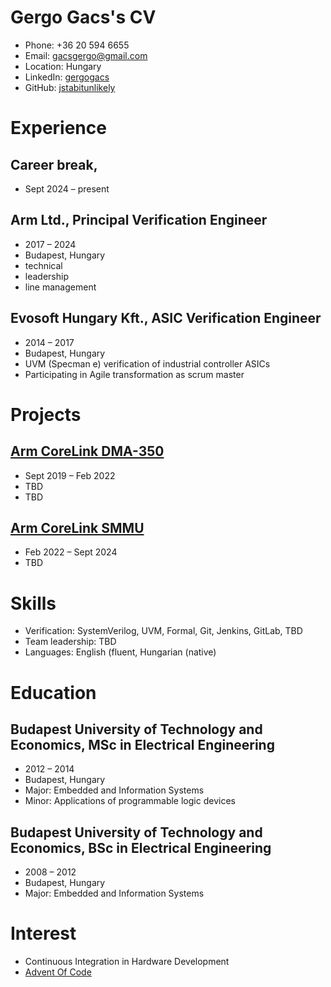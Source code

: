 # Gergo Gacs's CV

- Phone: +36 20 594 6655
- Email: [gacsgergo@gmail.com](mailto:gacsgergo@gmail.com)
- Location: Hungary
- LinkedIn: [gergogacs](https://linkedin.com/in/gergogacs)
- GitHub: [jstabitunlikely](https://github.com/jstabitunlikely)


# Experience

## Career break,  

- Sept 2024 – present

## Arm Ltd., Principal Verification Engineer

- 2017 – 2024
- Budapest, Hungary
- technical
- leadership
- line management

## Evosoft Hungary Kft., ASIC Verification Engineer

- 2014 – 2017
- Budapest, Hungary
- UVM (Specman e) verification of industrial controller ASICs
- Participating in Agile transformation as scrum master

# Projects

## [Arm CoreLink DMA-350](https://developer.arm.com/Processors/CoreLink%20DMA-350)

- Sept 2019 – Feb 2022
- TBD
- TBD

## [Arm CoreLink SMMU](TBD)

- Feb 2022 – Sept 2024
- TBD

# Skills

- Verification: SystemVerilog, UVM, Formal, Git, Jenkins, GitLab, TBD
- Team leadership: TBD
- Languages: English (fluent, Hungarian (native)
# Education

## Budapest University of Technology and Economics, MSc in Electrical Engineering

- 2012 – 2014
- Budapest, Hungary
- Major: Embedded and Information Systems
- Minor: Applications of programmable logic devices

## Budapest University of Technology and Economics, BSc in Electrical Engineering

- 2008 – 2012
- Budapest, Hungary
- Major: Embedded and Information Systems

# Interest

- Continuous Integration in Hardware Development
- [Advent Of Code](https://github.com/jstabitunlikely/adventofcode)

